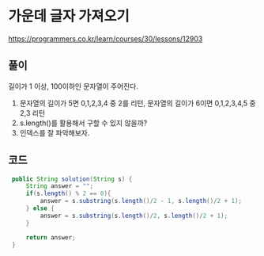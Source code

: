 # 가운데 글자 가져오기

https://programmers.co.kr/learn/courses/30/lessons/12903

## 풀이

길이가 1 이상, 100이하인 문자열이 주어진다.

1. 문자열의 길이가 5면 0,1,2,3,4 중 2를 리턴, 문자열의 길이가 6이면 0,1,2,3,4,5 중 2,3 리턴
2. s.length()를 활용해서 구할 수 있지 않을까?
3. 인덱스를 잘 파악해보자.

## 코드

```java
 public String solution(String s) {
     String answer = "";
     if(s.length() % 2 == 0){
         answer = s.substring(s.length()/2 - 1, s.length()/2 + 1);
     } else {
         answer = s.substring(s.length()/2, s.length()/2 + 1);
     }

     return answer;
 }
```